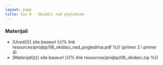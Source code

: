 ```yaml
---
layout: page
title: Čas 8 - Okidači nad pogledima
---
```


### Materijali

- [Uvod]({{ site.baseurl }}{% link resources/projbp/08_okidaci_nad_pogledima.pdf %}) (primer 2 i primer 4)
- [Materijali]({{ site.baseurl }}{% link resources/projbp/08_okidaci.zip %})
